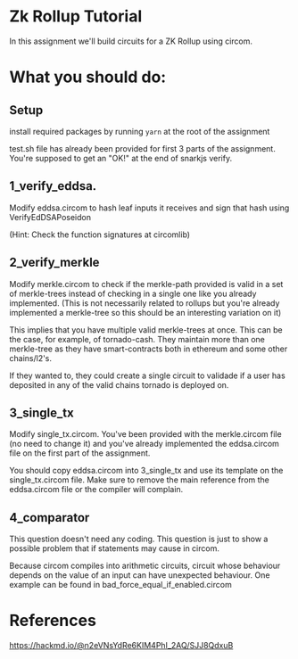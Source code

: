 # Zk Rollup Tutorial
In this assignment we'll build circuits for a ZK Rollup using circom.

# What you should do:

## Setup
install required packages by running `yarn` at the root of the assignment

test.sh file has already been provided for first 3 parts of the assignment. You're supposed to get an "OK!" at the end of snarkjs verify.

## 1_verify_eddsa.
Modify eddsa.circom to hash leaf inputs it receives and sign that hash using VerifyEdDSAPoseidon 

(Hint: Check the function signatures at circomlib)


## 2_verify_merkle
Modify merkle.circom to check if the merkle-path provided is valid in a set of merkle-trees instead of checking in a single one like you already implemented. (This is not necessarily related to rollups but you're already implemented a merkle-tree so this should be an interesting variation on it)

This implies that you have multiple valid merkle-trees at once. This can be the case, for example, of tornado-cash.
They maintain more than one merkle-tree as they have smart-contracts both in ethereum and some other chains/l2's.

If they wanted to, they could create a single circuit to validade if a user has deposited in any of the valid chains tornado is deployed on.


## 3_single_tx
Modify single_tx.circom. You've been provided with the merkle.circom file (no need to change it) and you've already implemented the eddsa.circom file on the first part of the assignment.

You should copy eddsa.circom into 3_single_tx and use its template on the single_tx.circom file. Make sure to remove the main reference from the eddsa.circom file or the compiler will complain.

## 4_comparator

This question doesn't need any coding. This question is just to show a possible problem that if statements may cause in circom.

Because circom compiles into arithmetic circuits, circuit whose behaviour depends on the value of an input can have unexpected behaviour. One example can be found in bad_force_equal_if_enabled.circom

# References 
https://hackmd.io/@n2eVNsYdRe6KIM4PhI_2AQ/SJJ8QdxuB

